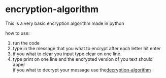 # encryption-algorithm
This is a very basic encryption algorithm made in python

how to use:
1. run the code
2. type in the message that you what to encrypt after each letter hit enter
3. if you what to clear you input type clear on one line
4. type print on one line and the encrypted version of you text should apper                                                          
if you what to decrypt your message use the[decryption-algorithm](https://github.com/Dreadtristan/decryption-algorithm)

